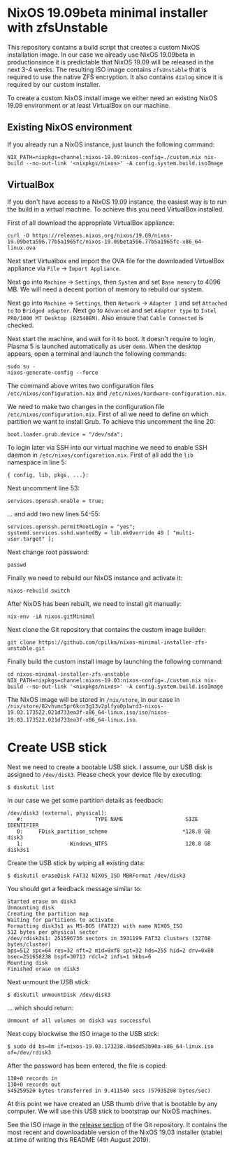 # NixOS 19.09beta minimal installer with zfsUnstable

This repository contains a build script that creates a custom NixOS installation image. In our case we already use NixOS 19.09beta in productionsince it is predictable that NixOS 19.09 will be released in the next 3-4 weeks. The resulting ISO image contains `zfsUnstable` that is required to use the native ZFS encryption. It also contains `dialog` since it is required by our custom installer.

To create a custom NixOS install image we either need an existing NixOS 19.09 environment or at least VirtualBox on our machine.

## Existing NixOS environment

If you already run a NixOS instance, just launch the following command:

```
NIX_PATH=nixpkgs=channel:nixos-19.09:nixos-config=./custom.nix nix-build --no-out-link '<nixpkgs/nixos>' -A config.system.build.isoImage
```

## VirtualBox

If you don't have access to a NixOS 19.09 instance, the easiest way is to run the build in a virtual machine. To achieve this you need VirtualBox installed.

First of all download the appropriate VirtualBox appliance:

```
curl -O https://releases.nixos.org/nixos/19.09/nixos-19.09beta596.77b5a1965fc/nixos-19.09beta596.77b5a1965fc-x86_64-linux.ova
```

Next start Virtualbox and import the OVA file for the downloaded VirtualBox appliance via `File` -> `Import Appliance`.

Next go into `Machine` -> `Settings`, then `System` and set `Base memory` to 4096 MB. We will need a decent portion of memory to rebuild our system.

Next go into `Machine` -> `Settings`, then `Network` -> `Adapter 1`  and set `Attached to` to `Bridged adapter`. Next go to `Advanced` and set `Adapter type` to `Intel PRO/1000 MT Desktop (82540EM)`. Also ensure that `Cable Connected` is checked.

Next start the machine, and wait for it to boot. It doesn't require to login, Plasma 5 is launched automatically as user `demo`. When the desktop appears, open a terminal and launch the following commands:
 
```
sudo su -
nixos-generate-config --force
```

The command above writes two configuration files `/etc/nixos/configuration.nix` and `/etc/nixos/hardware-configuration.nix`.
 
We need to make two changes in the configuration file `/etc/nixos/configuration.nix`. First of all we need to define on which partition we want to install Grub. To achieve this uncomment the line 20:

```
boot.loader.grub.device = "/dev/sda";
``` 
 
To login later via SSH into our virtual machine we need to enable SSH daemon in `/etc/nixos/configuration.nix`. First of all add the `lib` namespace in line 5:
 
```
{ config, lib, pkgs, ...}:
```
 
Next uncomment line 53:

```
services.openssh.enable = true;
```

... and add two new lines 54-55:

```
services.openssh.permitRootLogin = "yes";
systemd.services.sshd.wantedBy = lib.mkOverride 40 [ "multi-user.target" ];
```

Next change root password:

```
passwd
```

Finally we need to rebuild our NixOS instance and activate it:

```
nixos-rebuild switch
```

After NixOS has been rebuilt, we need to install git manually:

```
nix-env -iA nixos.gitMinimal
```

Next clone the Git repository that contains the custom image builder:

```
git clone https://github.com/cpilka/nixos-minimal-installer-zfs-unstable.git
```

Finally build the custom install image by launching the following command:

```
cd nixos-minimal-installer-zfs-unstable
NIX_PATH=nixpkgs=channel:nixos-19.03:nixos-config=./custom.nix nix-build --no-out-link '<nixpkgs/nixos>' -A config.system.build.isoImage
```

The NixOS image will be stored in `/nix/store`, in our case in `/nix/store/82vhvmc5pr6kcn3g13v2plfya0p1wrd3-nixos-19.03.173522.021d733ea3f-x86_64-linux.iso/iso/nixos-19.03.173522.021d733ea3f-x86_64-linux.iso`.

# Create USB stick

Next we need to create a bootable USB stick. I assume, our USB disk is assigned to `/dev/disk3`. Please check your device file by executing:

```
$ diskutil list
```

In our case we get some partition details as feedback:

```
/dev/disk3 (external, physical):
   #:                       TYPE NAME                    SIZE       IDENTIFIER
   0:     FDisk_partition_scheme                        *128.8 GB   disk3
   1:               Windows_NTFS                         128.8 GB   disk3s1
```

Create the USB stick by wiping all existing data:

```
$ diskutil eraseDisk FAT32 NIXOS_ISO MBRFormat /dev/disk3
```

You should get a feedback message similar to:

```
Started erase on disk3
Unmounting disk
Creating the partition map
Waiting for partitions to activate
Formatting disk3s1 as MS-DOS (FAT32) with name NIXOS_ISO
512 bytes per physical sector
/dev/rdisk3s1: 251596736 sectors in 3931199 FAT32 clusters (32768 bytes/cluster)
bps=512 spc=64 res=32 nft=2 mid=0xf8 spt=32 hds=255 hid=2 drv=0x80 bsec=251658238 bspf=30713 rdcl=2 infs=1 bkbs=6
Mounting disk
Finished erase on disk3
```

Next unmount the USB stick:

```
$ diskutil unmountDisk /dev/disk3
```

... which should return:

```
Unmount of all volumes on disk3 was successful
```

Next copy blockwise the ISO image to the USB stick:

```
$ sudo dd bs=4m if=nixos-19.03.173238.4b6dd53b90a-x86_64-linux.iso of=/dev/rdisk3
```

After the password has been entered, the file is copied:

```
130+0 records in
130+0 records out
545259520 bytes transferred in 9.411540 secs (57935208 bytes/sec)
```

At this point we have created an USB thumb drive that is bootable by any computer. We will use this USB stick to bootstrap our NixOS machines.

See the ISO image in the [release section](https://github.com/cpilka/nixos-minimal-installer-zfs-unstable/releases) of the Git repository. It contains the most recent and downloadable version of the NixOS 19.03 installer (stable) at time of writing this README (4th August 2019).
